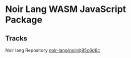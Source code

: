 # Noir Lang WASM JavaScript Package

## Tracks
Noir lang Repository [noir-lang/noir@95c6d6c](https://github.com/noir-lang/noir/tree/95c6d6c2bd8494b3da081235225199507ed08df4)